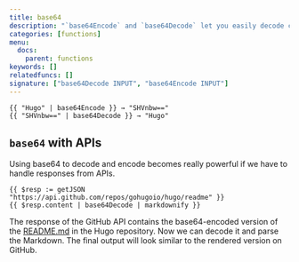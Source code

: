 ```yaml
---
title: base64
description: "`base64Encode` and `base64Decode` let you easily decode content with a base64 encoding and vice versa through pipes."
categories: [functions]
menu:
  docs:
    parent: functions
keywords: []
relatedfuncs: []
signature: ["base64Decode INPUT", "base64Encode INPUT"]
---
```


```go-html-template
{{ "Hugo" | base64Encode }} → "SHVnbw=="
{{ "SHVnbw==" | base64Decode }} → "Hugo"
```

## `base64` with APIs

Using base64 to decode and encode becomes really powerful if we have to handle
responses from APIs.

```go-html-template
{{ $resp := getJSON "https://api.github.com/repos/gohugoio/hugo/readme" }}
{{ $resp.content | base64Decode | markdownify }}
```

The response of the GitHub API contains the base64-encoded version of the [README.md](https://github.com/gohugoio/hugo/blob/master/README.md) in the Hugo repository. Now we can decode it and parse the Markdown. The final output will look similar to the rendered version on GitHub.

